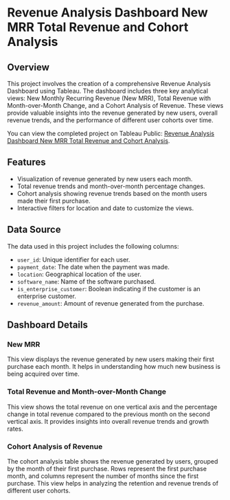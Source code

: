 # Revenue Analysis Dashboard New MRR Total Revenue and Cohort Analysis

## Overview
This project involves the creation of a comprehensive Revenue Analysis Dashboard using Tableau. The dashboard includes three key analytical views: New Monthly Recurring Revenue (New MRR), Total Revenue with Month-over-Month Change, and a Cohort Analysis of Revenue. These views provide valuable insights into the revenue generated by new users, overall revenue trends, and the performance of different user cohorts over time.

You can view the completed project on Tableau Public: [Revenue Analysis Dashboard New MRR Total Revenue and Cohort Analysis](https://public.tableau.com/app/profile/julia.macha7529/viz/RevenueAnalysisDashboardNewMRRTotalRevenueandCohortAnalysis/RevenueAnalysisDashboardNewMRRTotalRevenueandCohortAnalysis?publish=yes).

## Features
- Visualization of revenue generated by new users each month.
- Total revenue trends and month-over-month percentage changes.
- Cohort analysis showing revenue trends based on the month users made their first purchase.
- Interactive filters for location and date to customize the views.

## Data Source
The data used in this project includes the following columns:
- `user_id`: Unique identifier for each user.
- `payment_date`: The date when the payment was made.
- `location`: Geographical location of the user.
- `software_name`: Name of the software purchased.
- `is_enterprise_customer`: Boolean indicating if the customer is an enterprise customer.
- `revenue_amount`: Amount of revenue generated from the purchase.

## Dashboard Details

### New MRR
This view displays the revenue generated by new users making their first purchase each month. It helps in understanding how much new business is being acquired over time.

### Total Revenue and Month-over-Month Change
This view shows the total revenue on one vertical axis and the percentage change in total revenue compared to the previous month on the second vertical axis. It provides insights into overall revenue trends and growth rates.

### Cohort Analysis of Revenue
The cohort analysis table shows the revenue generated by users, grouped by the month of their first purchase. Rows represent the first purchase month, and columns represent the number of months since the first purchase. This view helps in analyzing the retention and revenue trends of different user cohorts.


